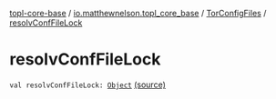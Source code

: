 [topl-core-base](../../index.md) / [io.matthewnelson.topl_core_base](../index.md) / [TorConfigFiles](index.md) / [resolvConfFileLock](./resolv-conf-file-lock.md)

# resolvConfFileLock

`val resolvConfFileLock: `[`Object`](https://docs.oracle.com/javase/6/docs/api/java/lang/Object.html) [(source)](https://github.com/05nelsonm/TorOnionProxyLibrary-Android/blob/master/topl-core-base/src/main/java/io/matthewnelson/topl_core_base/TorConfigFiles.kt#L194)